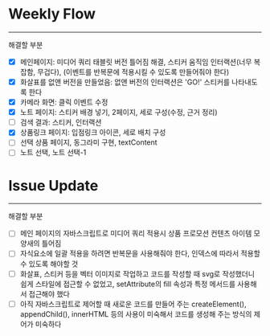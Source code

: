 # Weekly Flow

---

<aside>
해결할 부분

</aside>

- [x]  메인페이지: 미디어 쿼리 태블릿 버전 틀어짐 해결, 스티커 움직임 인터랙션(너무 복잡함, 무겁다), (이벤트를 반복문에 적용시킬 수 있도록 만들어줘야 한다)
- [x]  화살표를 없앤 버전을 만들었음: 없앤 버전의 인터랙션은 'GO!' 스티커를 나타내도록 한다
- [x]  카메라 화면: 클릭 이벤트 수정
- [x]  노트 페이지: 스티커 배경 넣기, 2페이지, 세로 구성(수정, 근거 정리)
- [ ]  검색 결과: 스티커, 인터랙션
- [x]  상품링크 페이지: 입점링크 아이콘, 세로 배치 구성
- [ ]  선택 상품 페이지, 동그라미 구현, textContent
- [ ]  노트 선택, 노트 선택-1
<!-- - [ ]  소스 선택해서 넣어주기 -->

# Issue Update

---

<aside>
해결할 부분

</aside>

- [ ]  메인 페이지의 자바스크립트로 미디어 쿼리 적용시 상품 프로모션 컨텐츠 아이템 모양새의 틀어짐
- [ ]  자식요소에 일괄 적용을 하려면 반복문을 사용해줘야 한다, 인덱스에 따라서 적용할 수 있도록 해야할 것
- [ ]  화살표, 스티커 등을 벡터 이미지로 작업하고 코드를 작성할 때 svg로 작성했더니 쉽게 스타일에 접근할 수 없었고, setAttribute의 fill 속성과 특정 메서드를 사용해서 접근해야 했다
- [ ]  아직 자바스크립트로 제어할 때 새로운 코드를 만들어 주는 createElement(), appendChild(), innerHTML 등의 사용이 미숙해서 코드를 생성해 주는 방식의 제어가 미숙하다